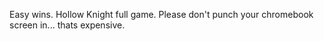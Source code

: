 Easy wins. Hollow Knight full game. Please don't punch your chromebook screen in... thats expensive.
